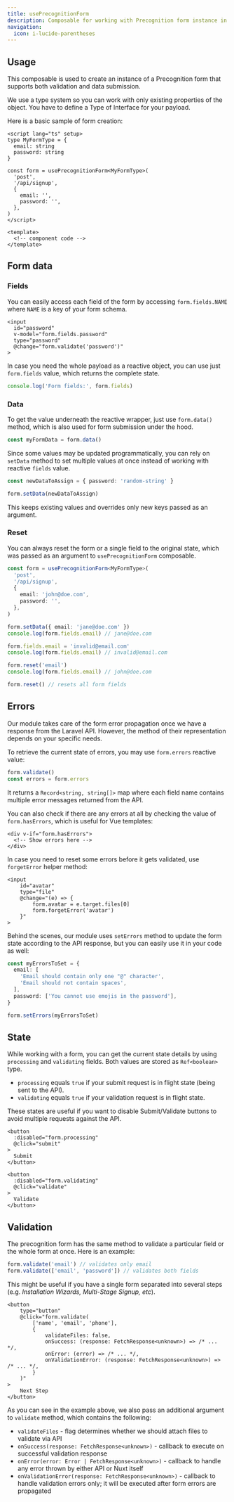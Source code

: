 ```yaml
---
title: usePrecognitionForm
description: Composable for working with Precognition form instance in your code.
navigation:
  icon: i-lucide-parentheses
---
```


## Usage

This composable is used to create an instance of a Precognition form that supports both validation and data submission.

We use a type system so you can work with only existing properties of the object. 
You have to define a Type of Interface for your payload.

Here is a basic sample of form creation:

```vue [app/components/SignupForm.vue]
<script lang="ts" setup>
type MyFormType = {
  email: string
  password: string
}

const form = usePrecognitionForm<MyFormType>(
  'post',
  '/api/signup',
  {
    email: '',
    password: '',
  },
)
</script>

<template>
  <!-- component code -->
</template>
```

## Form data

### Fields

You can easily access each field of the form by accessing `form.fields.NAME` 
where `NAME` is a key of your form schema.

```vue
<input
  id="password"
  v-model="form.fields.password"
  type="password"
  @change="form.validate('password')"
>
```

In case you need the whole payload as a reactive object, 
you can use just `form.fields` value, which returns the complete state.

```typescript
console.log('Form fields:', form.fields)
```

### Data

To get the value underneath the reactive wrapper, 
just use `form.data()` method, which is also used for form submission under the hood.

```typescript
const myFormData = form.data()
```

Since some values may be updated programmatically,
you can rely on `setData` method to set multiple values at once instead of working with reactive `fields` value.

```typescript
const newDataToAssign = { password: 'random-string' }

form.setData(newDataToAssign)
```

This keeps existing values and overrides only new keys passed as an argument.

### Reset

You can always reset the form or a single field to the original state, 
which was passed as an argument to `usePrecognitionForm` composable.

```typescript
const form = usePrecognitionForm<MyFormType>(
  'post',
  '/api/signup',
  {
    email: 'john@doe.com',
    password: '',
  },
)

form.setData({ email: 'jane@doe.com' })
console.log(form.fields.email) // jane@doe.com

form.fields.email = 'invalid@email.com'
console.log(form.fields.email) // invalid@email.com

form.reset('email')
console.log(form.fields.email) // john@doe.com

form.reset() // resets all form fields
```

## Errors

Our module takes care of the form error propagation once we have a response from the Laravel API. 
However, the method of their representation depends on your specific needs.

To retrieve the current state of errors, you may use `form.errors` reactive value:

```typescript
form.validate()
const errors = form.errors
```

It returns a `Record<string, string[]>` map where each field name contains multiple error messages returned from the API.

You can also check if there are any errors at all by checking the value of `form.hasErrors`, which is useful for Vue templates:

```vue
<div v-if="form.hasErrors">
  <!-- Show errors here -->
</div>
```

In case you need to reset some errors before it gets validated, use `forgetError` helper method:

```vue
<input
    id="avatar"
    type="file"
    @change="(e) => {
        form.avatar = e.target.files[0]
        form.forgetError('avatar')
    }"
>
```

Behind the scenes, our module uses `setErrors` method to update the form state according to the API response, 
but you can easily use it in your code as well:

```typescript
const myErrorsToSet = {
  email: [
    'Email should contain only one "@" character',
    'Email should not contain spaces',
  ],
  password: ['You cannot use emojis in the password'], 
}

form.setErrors(myErrorsToSet)
```

## State

While working with a form, you can get the current state details by using `processing` and `validating` fields. 
Both values are stored as `Ref<boolean>` type.

- `processing` equals `true` if your submit request is in flight state (being sent to the API).
- `validating` equals `true` if your validation request is in flight state.

These states are useful if you want to disable Submit/Validate buttons to avoid multiple requests against the API.

```vue
<button
  :disabled="form.processing"
  @click="submit"
>
  Submit
</button>

<button
  :disabled="form.validating"
  @click="validate"
>
  Validate
</button>
```

## Validation

The precognition form has the same method to validate a particular field or the whole form at once. 
Here is an example:

```typescript
form.validate('email') // validates only email
form.validate(['email', 'password']) // validates both fields
```

This might be useful if you have a single form separated into several steps (e.g. *Installation Wizards, Multi-Stage Signup, etc*).

```vue
<button
    type="button"
    @click="form.validate(
        ['name', 'email', 'phone'], 
        {
            validateFiles: false,
            onSuccess: (response: FetchResponse<unknown>) => /* ... */,
            onError: (error) => /* ... */,
            onValidationError: (response: FetchResponse<unknown>) => /* ... */,
        }
    )"
>
    Next Step
</button>
```

As you can see in the example above, we also pass an additional argument to `validate` method, which contains the following:
- `validateFiles` - flag determines whether we should attach files to validate via API
- `onSuccess(response: FetchResponse<unknown>)` - callback to execute on successful validation response
- `onError(error: Error | FetchResponse<unknown>)` - callback to handle any error thrown by either API or Nuxt itself
- `onValidationError(response: FetchResponse<unknown>)` - callback to handle validation errors only; it will be executed after form errors are propagated
